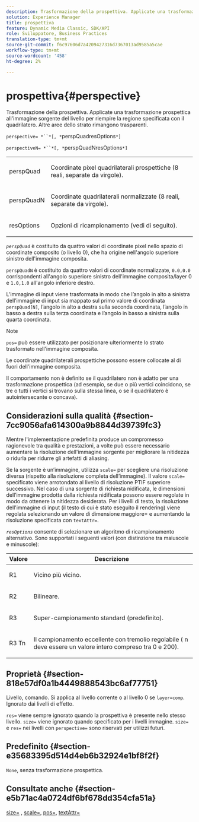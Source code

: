 ```yaml
---
description: Trasformazione della prospettiva. Applicate una trasformazione prospettica all'immagine sorgente del livello per riempire la regione specificata con il quadrilatero. Altre aree dello strato rimangono trasparenti.
solution: Experience Manager
title: prospettiva
feature: Dynamic Media Classic, SDK/API
role: Sviluppatore, Business Practices
translation-type: tm+mt
source-git-commit: f6c97606d7a4209427316d7367013ad9585a5cae
workflow-type: tm+mt
source-wordcount: '458'
ht-degree: 2%

---
```



# prospettiva{#perspective}

Trasformazione della prospettiva. Applicate una trasformazione prospettica all&#39;immagine sorgente del livello per riempire la regione specificata con il quadrilatero. Altre aree dello strato rimangono trasparenti.

`perspective= *``*[, *`perspQuadresOptions`*]`

`perspectiveN= *``*[, *`perspQuadNresOptions`*]`

<table id="simpletable_4BD38BBF53964F7D97B9E58914C97B3F"> 
 <tr class="strow"> 
  <td class="stentry"> <p><span class="varname"> perspQuad</span> </p></td> 
  <td class="stentry"> <p>Coordinate pixel quadrilaterali prospettiche (8 reali, separate da virgole). </p></td> 
 </tr> 
 <tr class="strow"> 
  <td class="stentry"> <p><span class="varname"> perspQuadN</span> </p></td> 
  <td class="stentry"> <p>Coordinate quadrilaterali normalizzate (8 reali, separate da virgole). </p></td> 
 </tr> 
 <tr class="strow"> 
  <td class="stentry"> <p><span class="varname"> resOptions</span> </p></td> 
  <td class="stentry"> <p>Opzioni di ricampionamento (vedi di seguito). </p></td> 
 </tr> 
</table>

*`perspQuad`* è costituito da quattro valori di coordinate pixel nello spazio di coordinate composito (o livello 0), che ha origine nell&#39;angolo superiore sinistro dell&#39;immagine composita.

`perspQuadN` è costituito da quattro valori di coordinate normalizzate,  `0.0,0.0` corrispondenti all&#39;angolo superiore sinistro dell&#39;immagine composita/layer 0 e  `1.0,1.0` all&#39;angolo inferiore destro.

L’immagine di input viene trasformata in modo che l’angolo in alto a sinistra dell’immagine di input sia mappato sul primo valore di coordinata `perspQuad[N]`, l’angolo in alto a destra sulla seconda coordinata, l’angolo in basso a destra sulla terza coordinata e l’angolo in basso a sinistra sulla quarta coordinata.

>[!NOTE]
>
>`pos=` può essere utilizzato per posizionare ulteriormente lo strato trasformato nell&#39;immagine composita.

Le coordinate quadrilaterali prospettiche possono essere collocate al di fuori dell&#39;immagine composita.

Il comportamento non è definito se il quadrilatero non è adatto per una trasformazione prospettica (ad esempio, se due o più vertici coincidono, se tre o tutti i vertici si trovano sulla stessa linea, o se il quadrilatero è autointersecante o concava).

## Considerazioni sulla qualità {#section-7cc9056afa614300a9b8844d39739fc3}

Mentre l&#39;implementazione predefinita produce un compromesso ragionevole tra qualità e prestazioni, a volte può essere necessario aumentare la risoluzione dell&#39;immagine sorgente per migliorare la nitidezza o ridurla per ridurre gli artefatti di aliasing.

Se la sorgente è un’immagine, utilizza `scale=` per scegliere una risoluzione diversa (rispetto alla risoluzione completa dell’immagine). Il valore `scale=` specificato viene arrotondato al livello di risoluzione PTIF superiore successivo. Nel caso di una sorgente di richiesta nidificata, le dimensioni dell’immagine prodotta dalla richiesta nidificata possono essere regolate in modo da ottenere la nitidezza desiderata. Per i livelli di testo, la risoluzione dell&#39;immagine di input (il testo di cui è stato eseguito il rendering) viene regolata selezionando un valore di dimensione maggiore= e aumentando la risoluzione specificata con `textAttr=`.

*`resOptions`* consente di selezionare un algoritmo di ricampionamento alternativo. Sono supportati i seguenti valori (con distinzione tra maiuscole e minuscole):

<table id="table_0F20007986324E228096888ED37219C0"> 
 <thead> 
  <tr> 
   <th class="entry"> <b> Valore</b> </th> 
   <th class="entry"> <b> Descrizione</b> </th> 
  </tr> 
 </thead>
 <tbody> 
  <tr> 
   <td> <p> <span class="codeph"> R1</span> </p> </td> 
   <td> <p> Vicino più vicino. </p> </td> 
  </tr> 
  <tr> 
   <td> <p> <span class="codeph"> R2</span> </p> </td> 
   <td> <p> Bilineare. </p> </td> 
  </tr> 
  <tr> 
   <td> <p> <span class="codeph"> R3</span> </p> </td> 
   <td> <p> Super-campionamento standard (predefinito). </p> </td> 
  </tr> 
  <tr> 
   <td> <p> <span class="codeph">R3<span class="varname"> Tn</span></span> </p> </td> 
   <td> <p> Il campionamento eccellente con tremolio regolabile (<span class="varname"> n</span> deve essere un valore intero compreso tra 0 e 200). </p> </td> 
  </tr> 
 </tbody> 
</table>

## Proprietà {#section-818e57df0a1b4449888543bc6af77751}

Livello, comando. Si applica al livello corrente o al livello 0 se `layer=comp`. Ignorato dai livelli di effetto.

`res=` viene sempre ignorato quando la prospettiva è presente nello stesso livello. `size=` viene ignorato quando specificato per i livelli immagine. `size=` e  `res=` nei livelli con  `perspective=` sono riservati per utilizzi futuri.

## Predefinito {#section-e35683395d514d4eb6b32924e1bf8f2f}

`None`, senza trasformazione prospettica.

## Consultate anche {#section-e5b71ac4a0724df6bf678dd354cfa51a}

[size=](../../../../../is-api/http-ref/image-serving-api-ref/c-http-protocol-reference/c-data-types/r-size.md#reference-04d383f32c7b4003bed9978cb854747b) ,  [scale=](../../../../../is-api/http-ref/image-serving-api-ref/c-http-protocol-reference/c-command-reference/r-is-http-scale.md#reference-098c30cea1764f189e6f7c7e400cc065),  [pos=](../../../../../is-api/http-ref/image-serving-api-ref/c-http-protocol-reference/c-command-reference/r-pos.md#reference-65de948f4b404f1182b22119ca332143),  [textAttr=](../../../../../is-api/http-ref/image-serving-api-ref/c-http-protocol-reference/c-command-reference/r-textattr.md#reference-ff00484fa3244286abeff34911f7ec0d)
